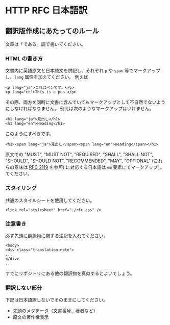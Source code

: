 HTTP RFC 日本語訳
=================

## 翻訳版作成にあたってのルール


文章は「である」調で書いてください。

### HTML の書き方

文書内に英語原文と日本語文を併記し、それぞれ `p` や `span` 等でマークアップし、`lang` 属性を加えてください。
例えば

    <p lang="ja">これはペンです。</p>
    <p lang="en">This is a pen.</p>

その際、両方を同時に文書に含んでいてもマークアップとして不自然でないようにしなければなりません。
例えば次のようなマークアップはいけません。

    <h1 lang="ja">見出し</h1>
    <h1 lang="en">Heading</h1>

このようにすべきです。

    <h1><span lang="ja">見出し</span><span lang="en">Heading</span></h1>

原文での "MUST", "MUST NOT", "REQUIRED", "SHALL", "SHALL NOT", "SHOULD", "SHOULD NOT", "RECOMMENDED", "MAY", "OPTIONAL" (これらの意味は [RFC 2119](http://tools.ietf.org/html/rfc2119) を参照) に対応する日本語は <code>em</code> 要素にてマークアップしてください。

### スタイリング

共通のスタイルシートを使用してください。

    <link rel="stylesheet" href="./rfc.css" />

### 注意書き

必ず先頭に翻訳物に関する注記を入れてください。

    <body>
    <div class="translation-note">
    ...
    </div>
    ...

すでにリポジトリにある他の翻訳物を真似するとよいでしょう。

### 翻訳しない部分

下記は日本語訳しないでそのままにしてください。

* 先頭のメタデータ（文書番号、著者など）
* 原文の著作権表示


